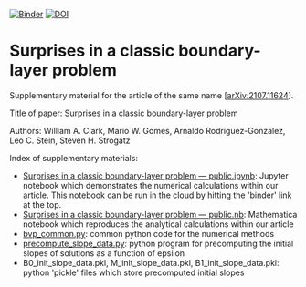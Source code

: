 [![Binder](https://mybinder.org/badge_logo.svg)](https://mybinder.org/v2/gh/duetosymmetry/surprises-in-a-classic-BVP/HEAD)
[![DOI](https://zenodo.org/badge/DOI/10.5281/zenodo.5261381.svg)](https://doi.org/10.5281/zenodo.5261381)

# Surprises in a classic boundary-layer problem
Supplementary material for the article of the same name [[arXiv:2107.11624](https://arxiv.org/abs/2107.11624)].

Title of paper: Surprises in a classic boundary-layer problem

Authors: William A. Clark, Mario W. Gomes, Arnaldo Rodriguez-Gonzalez, Leo C. Stein, Steven H. Strogatz

Index of supplementary materials:
* [Surprises in a classic boundary-layer problem — public.ipynb](Surprises%20in%20a%20classic%20boundary-layer%20problem%20—%20public.ipynb): Jupyter notebook which demonstrates the numerical calculations within our article. This notebook can be run in the cloud by hitting the 'binder' link at the top.
* [Surprises in a classic boundary-layer problem — public.nb](Surprises%20in%20a%20classic%20boundary-layer%20problem%20—%20public.nb): Mathematica notebook which reproduces the analytical calculations within our article
* [bvp_common.py](bvp_common.py): common python code for the numerical methods
* [precompute_slope_data.py](precompute_slope_data.py): python program for precomputing the initial slopes of solutions as a function of epsilon
* B0_init_slope_data.pkl, M_init_slope_data.pkl, B1_init_slope_data.pkl: python 'pickle' files which store precomputed initial slopes
